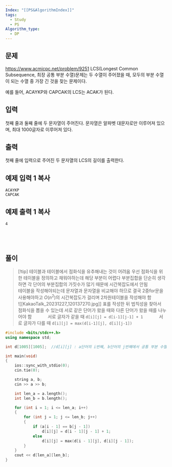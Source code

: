 ```yaml
---
Index: "[[PS&AlgorithmIndex]]"
tags:
  - Study
  - PS
Algorithm_type:
  - DP
---
```


## 문제
https://www.acmicpc.net/problem/9251
LCS(Longest Common Subsequence, 최장 공통 부분 수열)문제는 두 수열이 주어졌을 때, 모두의 부분 수열이 되는 수열 중 가장 긴 것을 찾는 문제이다.

예를 들어, ACAYKP와 CAPCAK의 LCS는 ACAK가 된다.

## 입력

첫째 줄과 둘째 줄에 두 문자열이 주어진다. 문자열은 알파벳 대문자로만 이루어져 있으며, 최대 1000글자로 이루어져 있다.

## 출력

첫째 줄에 입력으로 주어진 두 문자열의 LCS의 길이를 출력한다.

## 예제 입력 1 복사

```
ACAYKP
CAPCAK
```

## 예제 출력 1 복사

```
4
```
   
---
## 풀이
> [!tip] 테이블과 테이블에서 점화식을 유추해내는 것이 어려움
> 우선 점화식을 위한 테이블을 정의하고 채워야하는데 해당 부분이 어렵다
> 부분집합을 단순히 생각하면 각 단어의 부분집합의 가짓수가 많기 때문에 시간복잡도에서 안됨
>    
> 테이블을 작성해야되는데 문자열과 문자열을 비교해야 하므로
> 결국 2중for문을 사용해야하고 $O(n^2)$의 시간복잡도가 걸리며 2차원테이블을 작성해야 함
>    
> ![[KakaoTalk_20231227_120137270.jpg]]
> 표를 작성한 뒤 법칙성을 찾아서 점화식을 뽑을 수 있는데
> 서로 같은 단어가 왔을 때와 다른 단어가 왔을 때를 나누어야 함
>    
> 서로 글자가 같을 때
> `d[i][j] = d[i-1][j-1] + 1`
>    
> 서로 글자가 다를 때
> `d[i][j] = max(d[i-1][j], d[i][j-1])`

```cpp
#include <bits/stdc++.h>
using namespace std;

int d[1005][1005];	//d[i][j] : a단어의 i번째, b단어의 j번째에서 공통 부분 수열 중 가장 긴 것

int main(void) 
{
	ios::sync_with_stdio(0);
	cin.tie(0);

	string a, b;
	cin >> a >> b;

	int len_a = a.length();
	int len_b = b.length();

	for (int i = 1; i <= len_a; i++) 
	{
		for (int j = 1; j <= len_b; j++) 
		{
			if (a[i - 1] == b[j - 1]) 
				d[i][j] = d[i - 1][j - 1] + 1;
			else 
				d[i][j] = max(d[i - 1][j], d[i][j - 1]);
		}
	}
	cout << d[len_a][len_b];
}
```